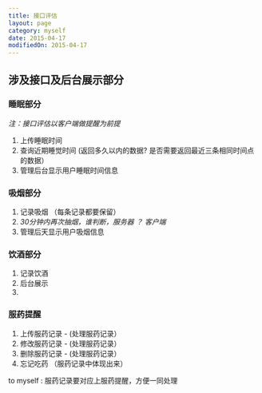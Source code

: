 ```yaml
---
title: 接口评估
layout: page
category: myself
date: 2015-04-17
modifiedOn: 2015-04-17
---
```


## 涉及接口及后台展示部分
	
### 睡眠部分
  *注：接口评估以客户端做提醒为前提*

   1. 上传睡眠时间
   2. 查询近期睡觉时间 (返回多久以内的数据? 是否需要返回最近三条相同时间点的数据）
   3. 管理后台显示用户睡眠时间信息

### 吸烟部分

   1. 记录吸烟 （每条记录都要保留） 
   2. *30分钟内再次抽烟，谁判断，服务器 ？ 客户端*
   3. 管理后天显示用户吸烟信息

### 饮酒部分
 
   1. 记录饮酒
   2. 后台展示
   3. 
 
### 服药提醒

   1. 上传服药记录 - (处理服药记录）
   2. 修改服药记录 - (处理服药记录）
   3. 删除服药记录 - (处理服药记录）
   4. 忘记吃药 （服药记录中体现出来） 
   

  to myself : 服药记录要对应上服药提醒，方便一同处理
  
  
 
	
	